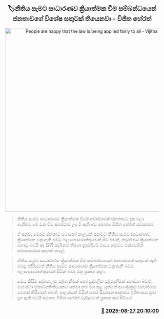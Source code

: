 <p align='center'><b><h2 align='center' title='People are happy that the law is being applied fairly to all - Vijitha Herath'>🏷නීතිය සැමට සාධාරණව ක්‍රියාත්මක වීම සම්බන්ධයෙන් ජනතාවගේ විශේෂ සතුටක් තියෙනවා - විජිත හේරත්</h2></b></p>
<p align='center'><img src='https://helakuru.sgp1.cdn.digitaloceanspaces.com/esana/images/lib/vijitha-herath-cabinet.jpg' width='600' alt='People are happy that the law is being applied fairly to all - Vijitha Herath'></p>

> නීතිය සැමට සාධාරණව ක්‍රියාත්මක වීමේ අවස්ථාවක් ජනතාවට දැක බලා ගැනීමට මේ වන විට අවස්ථාව උදා වී ඇති බව අමාත්‍ය විජිත හේරත් පවසනවා.

> ඒ අනුව, මෙරට ජනතාව බොහෝ කාලයක් පුරාවට නීතිය සැමට සාධාරණව ක්‍රියාත්මක වනු ඇති බවට බලාපොරොත්තුවෙන් සිටි බවත්, නමුත් එය ක්‍රියාත්මක නොවූ බවයි අද (27) කැබිනට් තීරණ දැනුම්දීමේ මාධ්‍ය හමුවට එක්වෙමින් අමාත්‍යවරයා සඳහන් කළේ.

> නීතිය සැමට සාධාරණව ක්‍රියාත්මක වීම සම්බන්ධයෙන් ජනතාවගේ සතුටක් ඇති බවද, ඉදිරියටත් නීතිය සැමට සාධාරණව ක්‍රියාත්මක වනු ඇති බවට බලාපොරොත්තුවෙන් සිටින බවද ඔහු ප්‍රකාශ කළා.

> මෙය කිසිම දේශපාලන පළිගැනීමක් හෝ පුද්ගලික පළිගැනීමක් නොවන බවත්, ව්‍යවස්ථා ඒකාධිපතිත්වයකට යනවා නම් එය කළ යුත්තේ ආණ්ඩුක්‍රම ව්‍යවස්ථාව වෙනස් කිරීමෙන් බවත්, පාලකයන් විසින් එසේ සිදුකරන ආකාරය ඉතිහාසය පුරා දැක ඇති බවයි අමාත්‍ය විජිත හේරත් වැඩිදුරටත් ප්‍රකාශ කර සිටියේ.



<h3 align='right'><a href='https://www.helakuru.lk/esana/p/113118/'>📅 2025-08-27 20:10:00</a></h3>
